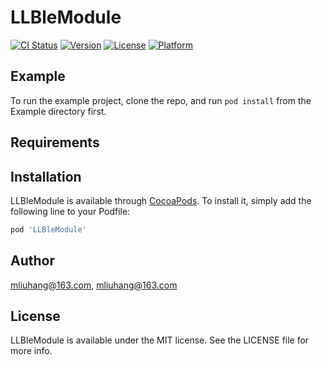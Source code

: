 # LLBleModule

[![CI Status](https://img.shields.io/travis/mliuhang@163.com/LLBleModule.svg?style=flat)](https://travis-ci.org/mliuhang@163.com/LLBleModule)
[![Version](https://img.shields.io/cocoapods/v/LLBleModule.svg?style=flat)](https://cocoapods.org/pods/LLBleModule)
[![License](https://img.shields.io/cocoapods/l/LLBleModule.svg?style=flat)](https://cocoapods.org/pods/LLBleModule)
[![Platform](https://img.shields.io/cocoapods/p/LLBleModule.svg?style=flat)](https://cocoapods.org/pods/LLBleModule)

## Example

To run the example project, clone the repo, and run `pod install` from the Example directory first.

## Requirements

## Installation

LLBleModule is available through [CocoaPods](https://cocoapods.org). To install
it, simply add the following line to your Podfile:

```ruby
pod 'LLBleModule'
```

## Author

mliuhang@163.com, mliuhang@163.com

## License

LLBleModule is available under the MIT license. See the LICENSE file for more info.

